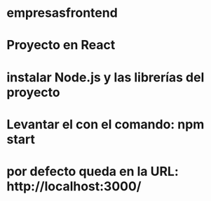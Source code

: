 # empresasfrontend

# Proyecto en React

# instalar Node.js y las librerías del proyecto

# Levantar el con el comando: npm start

# por defecto queda en la URL: http://localhost:3000/